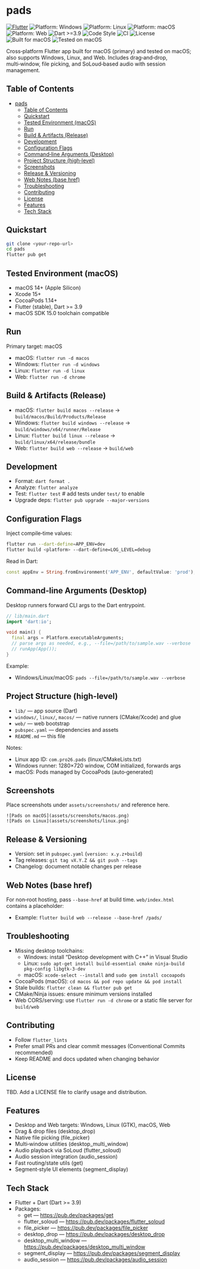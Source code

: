 # pads

[![Flutter](https://img.shields.io/badge/Flutter-stable-blue)](https://flutter.dev)
![Platform: Windows](https://img.shields.io/badge/platform-Windows-informational)
![Platform: Linux](https://img.shields.io/badge/platform-Linux-informational)
![Platform: macOS](https://img.shields.io/badge/platform-macOS-informational)
![Platform: Web](https://img.shields.io/badge/platform-Web-informational)
![Dart >=3.9](https://img.shields.io/badge/Dart-%E2%89%A53.9-00B4AB)
![Code Style](https://img.shields.io/badge/style-flutter__lints-40C4FF)
![CI](https://img.shields.io/badge/CI-GitHub%20Actions-lightgrey?logo=github)
![License](https://img.shields.io/badge/license-TBD-lightgrey)
![Built for macOS](https://img.shields.io/badge/Built%20for-macOS-000000?logo=apple&logoColor=white)
![Tested on macOS](https://img.shields.io/badge/Tested%20on-macOS%2014%2B-000000?logo=apple&logoColor=white)

Cross‑platform Flutter app built for macOS (primary) and tested on macOS; also supports Windows, Linux, and Web. Includes drag‑and‑drop, multi‑window, file picking, and SoLoud‑based audio with session management.

## Table of Contents
- [pads](#pads)
  - [Table of Contents](#table-of-contents)
  - [Quickstart](#quickstart)
  - [Tested Environment (macOS)](#tested-environment-macos)
  - [Run](#run)
  - [Build \& Artifacts (Release)](#build--artifacts-release)
  - [Development](#development)
  - [Configuration Flags](#configuration-flags)
  - [Command‑line Arguments (Desktop)](#commandline-arguments-desktop)
  - [Project Structure (high‑level)](#project-structure-highlevel)
  - [Screenshots](#screenshots)
  - [Release \& Versioning](#release--versioning)
  - [Web Notes (base href)](#web-notes-base-href)
  - [Troubleshooting](#troubleshooting)
  - [Contributing](#contributing)
  - [License](#license)
  - [Features](#features)
  - [Tech Stack](#tech-stack)

## Quickstart
```bash
git clone <your-repo-url>
cd pads
flutter pub get
```

## Tested Environment (macOS)
- macOS 14+ (Apple Silicon)
- Xcode 15+
- CocoaPods 1.14+
- Flutter (stable), Dart >= 3.9
- macOS SDK 15.0 toolchain compatible

## Run
Primary target: macOS
- macOS: `flutter run -d macos`
- Windows: `flutter run -d windows`
- Linux: `flutter run -d linux`
- Web: `flutter run -d chrome`

## Build & Artifacts (Release)
- macOS: `flutter build macos --release` → `build/macos/Build/Products/Release`
- Windows: `flutter build windows --release` → `build/windows/x64/runner/Release`
- Linux: `flutter build linux --release` → `build/linux/x64/release/bundle`
- Web: `flutter build web --release` → `build/web`

## Development
- Format: `dart format .`
- Analyze: `flutter analyze`
- Test: `flutter test`  # add tests under `test/` to enable
- Upgrade deps: `flutter pub upgrade --major-versions`

## Configuration Flags
Inject compile‑time values:
```bash
flutter run --dart-define=APP_ENV=dev
flutter build <platform> --dart-define=LOG_LEVEL=debug
```
Read in Dart:
```dart
const appEnv = String.fromEnvironment('APP_ENV', defaultValue: 'prod');
```

## Command‑line Arguments (Desktop)
Desktop runners forward CLI args to the Dart entrypoint.
```dart
// lib/main.dart
import 'dart:io';

void main() {
  final args = Platform.executableArguments;
  // parse args as needed, e.g., --file=/path/to/sample.wav --verbose
  // runApp(App());
}
```
Example:
- Windows/Linux/macOS: `pads --file=/path/to/sample.wav --verbose`

## Project Structure (high‑level)
- `lib/` — app source (Dart)
- `windows/`, `linux/`, `macos/` — native runners (CMake/Xcode) and glue
- `web/` — web bootstrap
- `pubspec.yaml` — dependencies and assets
- `README.md` — this file

Notes:
- Linux app ID: `com.pro26.pads` (linux/CMakeLists.txt)
- Windows runner: 1280×720 window, COM initialized, forwards args
- macOS: Pods managed by CocoaPods (auto‑generated)

## Screenshots
Place screenshots under `assets/screenshots/` and reference here.
```
![Pads on macOS](assets/screenshots/macos.png)
![Pads on Linux](assets/screenshots/linux.png)
```

## Release & Versioning
- Version: set in `pubspec.yaml` (`version: x.y.z+build`)
- Tag releases: `git tag vX.Y.Z && git push --tags`
- Changelog: document notable changes per release

## Web Notes (base href)
For non‑root hosting, pass `--base-href` at build time. `web/index.html` contains a placeholder:
- Example: `flutter build web --release --base-href /pads/`

## Troubleshooting
- Missing desktop toolchains:
  - Windows: install “Desktop development with C++” in Visual Studio
  - Linux: `sudo apt-get install build-essential cmake ninja-build pkg-config libgtk-3-dev`
  - macOS: `xcode-select --install` and `sudo gem install cocoapods`
- CocoaPods (macOS): `cd macos && pod repo update && pod install`
- Stale builds: `flutter clean && flutter pub get`
- CMake/Ninja issues: ensure minimum versions installed
- Web CORS/serving: use `flutter run -d chrome` or a static file server for `build/web`

## Contributing
- Follow `flutter_lints`
- Prefer small PRs and clear commit messages (Conventional Commits recommended)
- Keep README and docs updated when changing behavior

## License
TBD. Add a LICENSE file to clarify usage and distribution.

## Features
- Desktop and Web targets: Windows, Linux (GTK), macOS, Web
- Drag & drop files (desktop_drop)
- Native file picking (file_picker)
- Multi‑window utilities (desktop_multi_window)
- Audio playback via SoLoud (flutter_soloud)
- Audio session integration (audio_session)
- Fast routing/state utils (get)
- Segment‑style UI elements (segment_display)

## Tech Stack
- Flutter + Dart (Dart >= 3.9)
- Packages:
  - get — https://pub.dev/packages/get
  - flutter_soloud — https://pub.dev/packages/flutter_soloud
  - file_picker — https://pub.dev/packages/file_picker
  - desktop_drop — https://pub.dev/packages/desktop_drop
  - desktop_multi_window — https://pub.dev/packages/desktop_multi_window
  - segment_display — https://pub.dev/packages/segment_display
  - audio_session — https://pub.dev/packages/audio_session

